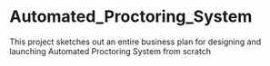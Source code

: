 # Automated_Proctoring_System
This project sketches out an entire business plan for designing and launching Automated Proctoring System from scratch

